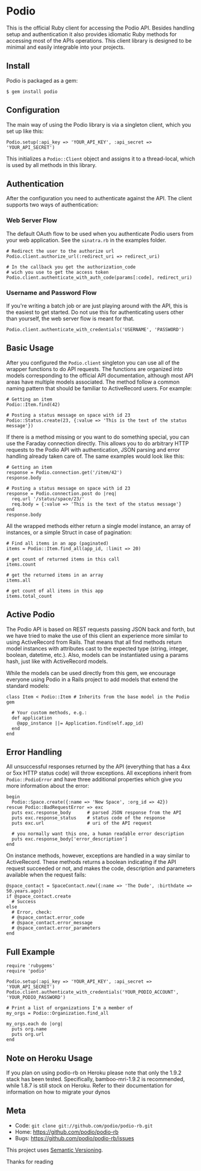 Podio
=====

This is the official Ruby client for accessing the Podio API. Besides handling setup and authentication it also provides idiomatic Ruby methods for accessing most of the APIs operations. This client library is designed to be minimal and easily integrable into your projects.


Install
-------

Podio is packaged as a gem:

    $ gem install podio


Configuration
-------------

The main way of using the Podio library is via a singleton client, which you set up like this:

    Podio.setup(:api_key => 'YOUR_API_KEY', :api_secret => 'YOUR_API_SECRET')

This initializes a `Podio::Client` object and assigns it to a thread-local, which is used by all methods in this library.


Authentication
--------------

After the configuration you need to authenticate against the API. The client supports two ways of authentication:

### Web Server Flow

The default OAuth flow to be used when you authenticate Podio users from your web application. See the `sinatra.rb` in the examples folder.

    # Redirect the user to the authorize url
    Podio.client.authorize_url(:redirect_uri => redirect_uri)

    # In the callback you get the authorization_code
    # wich you use to get the access token
    Podio.client.authenticate_with_auth_code(params[:code], redirect_uri)

### Username and Password Flow

If you're writing a batch job or are just playing around with the API, this is the easiest to get started. Do not use this for authenticating users other than yourself, the web server flow is meant for that.

    Podio.client.authenticate_with_credentials('USERNAME', 'PASSWORD')


Basic Usage
-----------

After you configured the `Podio.client` singleton you can use all of the wrapper functions to do API requests. The functions are organized into models corresponding to the official API documentation, although most API areas have multiple models associated. The method follow a common naming pattern that should be familiar to ActiveRecord users. For example:

    # Getting an item
    Podio::Item.find(42)

    # Posting a status message on space with id 23
    Podio::Status.create(23, {:value => 'This is the text of the status message'})

If there is a method missing or you want to do something special, you can use the Faraday connection directly. This allows you to do arbitrary HTTP requests to the Podio API with authentication, JSON parsing and error handling already taken care of. The same examples would look like this:

    # Getting an item
    response = Podio.connection.get('/item/42')
    response.body

    # Posting a status message on space with id 23
    response = Podio.connection.post do |req|
      req.url '/status/space/23/'
      req.body = {:value => 'This is the text of the status message'}
    end
    response.body

All the wrapped methods either return a single model instance, an array of instances, or a simple Struct in case of pagination:

    # Find all items in an app (paginated)
    items = Podio::Item.find_all(app_id, :limit => 20)

    # get count of returned items in this call
    items.count

    # get the returned items in an array
    items.all

    # get count of all items in this app
    items.total_count


Active Podio
------------

The Podio API is based on REST requests passing JSON back and forth, but we have tried to make the use of this client an experience more similar to using ActiveRecord from Rails. That means that all find methods return model instances with attributes cast to the expected type (string, integer, boolean, datetime, etc.). Also, models can be instantiated using a params hash, just like with ActiveRecord models.

While the models can be used directly from this gem, we encourage everyone using Podio in a Rails project to add models that extend the standard models:

    class Item < Podio::Item # Inherits from the base model in the Podio gem

      # Your custom methods, e.g.:
      def application
        @app_instance ||= Application.find(self.app_id)
      end
    end


Error Handling
--------------

All unsuccessful responses returned by the API (everything that has a 4xx or 5xx HTTP status code) will throw exceptions. All exceptions inherit from `Podio::PodioError` and have three additional properties which give you more information about the error:

    begin
      Podio::Space.create({:name => 'New Space', :org_id => 42})
    rescue Podio::BadRequestError => exc
      puts exc.response_body      # parsed JSON response from the API
      puts exc.response_status    # status code of the response
      puts exc.url                # uri of the API request

      # you normally want this one, a human readable error description
      puts exc.response_body['error_description']
    end

On instance methods, however, exceptions are handled in a way similar to ActiveRecord. These methods returns a boolean indicating if the API request succeeded or not, and makes the code, description and parameters available when the request fails:

    @space_contact = SpaceContact.new({:name => 'The Dude', :birthdate => 50.years.ago})
    if @space_contact.create
      # Success
    else
      # Error, check:
      # @space_contact.error_code
      # @space_contact.error_message
      # @space_contact.error_parameters
    end


Full Example
------------

    require 'rubygems'
    require 'podio'

    Podio.setup(:api_key => 'YOUR_API_KEY', :api_secret => 'YOUR_API_SECRET')
    Podio.client.authenticate_with_credentials('YOUR_PODIO_ACCOUNT', 'YOUR_PODIO_PASSWORD')

    # Print a list of organizations I'm a member of
    my_orgs = Podio::Organization.find_all

    my_orgs.each do |org|
      puts org.name
      puts org.url
    end

Note on Heroku Usage
--------------------
If you plan on using podio-rb on Heroku please note that only the 1.9.2 stack has been tested. Specifically, bamboo-mri-1.9.2 is recommended, while 1.8.7 is still stock on Heroku. Refer to their documentation for information on how to migrate your dynos 

Meta
----

* Code: `git clone git://github.com/podio/podio-rb.git`
* Home: <https://github.com/podio/podio-rb>
* Bugs: <https://github.com/podio/podio-rb/issues>

This project uses [Semantic Versioning](http://semver.org/).

Thanks for reading
